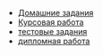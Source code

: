 * [Домашние задания](https://github.com/NikolayMartoplyas/portfolio/tree/main/homework/homework%20list)
* [Курсовая работа]()
* [тестовые задания]()
* [дипломная работа]()



